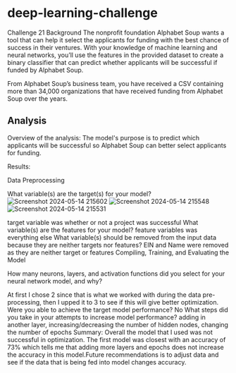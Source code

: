 # deep-learning-challenge
Challenge 21
Background
The nonprofit foundation Alphabet Soup wants a tool that can help it select the applicants for funding with the best chance of success in their ventures. With your knowledge of machine learning and neural networks, you’ll use the features in the provided dataset to create a binary classifier that can predict whether applicants will be successful if funded by Alphabet Soup.

From Alphabet Soup’s business team, you have received a CSV containing more than 34,000 organizations that have received funding from Alphabet Soup over the years.

Analysis
--------------------------------------------------------------------------------------------------------------------------------------------------------------------------------------------------------------
Overview of the analysis: The model's purpose is to predict which applicants will be successful so Alphabet Soup can better select applicants for funding.

Results:

Data Preprocessing

What variable(s) are the target(s) for your model?
![Screenshot 2024-05-14 215602](https://github.com/JessH09/deep-learning-challenge/assets/152633475/180774e0-30c1-4b5b-88b6-ee86ca34b566)
![Screenshot 2024-05-14 215548](https://github.com/JessH09/deep-learning-challenge/assets/152633475/d52f431c-78c9-41fe-8d95-a5815a5daf7f)
![Screenshot 2024-05-14 215531](https://github.com/JessH09/deep-learning-challenge/assets/152633475/0a0063c8-8feb-4eb6-8dbf-5944e3562611)

target variable was whether or not a project was successful What variable(s) are the features for your model?
feature variables was everything else What variable(s) should be removed from the input data because they are neither targets nor features?
EIN and Name were removed as they are neither target or features
Compiling, Training, and Evaluating the Model

How many neurons, layers, and activation functions did you select for your neural network model, and why?


At first I chose 2 since that is what we worked with during the data pre-processing, then I upped it to 3 to see if this will give better optimization. Were you able to achieve the target model performance?
No What steps did you take in your attempts to increase model performance?
adding in another layer, increasing/decreasing the number of hidden nodes, changing the number of epochs
Summary: Overall the model that I used was not successful in optimization. The first model was closest with an accuracy of 73% which tells me that adding more layers and epochs does not increase the accuracy in this model.Future recommendations is to adjust data and see if the data that is being fed into model changes accuracy.
